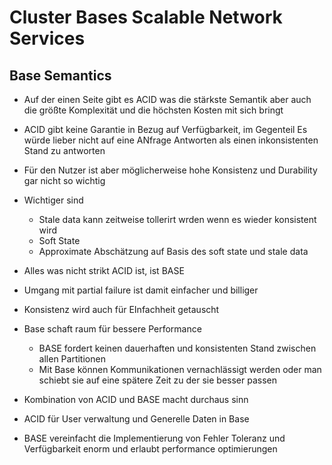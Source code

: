 Cluster Bases Scalable Network Services
=======================================

## Base Semantics
* Auf der einen Seite gibt es ACID was die stärkste Semantik aber auch die
größte Komplexität und die höchsten Kosten mit sich bringt
* ACID gibt keine Garantie in Bezug auf Verfügbarkeit, im Gegenteil
Es würde lieber nicht auf eine ANfrage Antworten als einen inkonsistenten Stand
zu antworten

* Für den Nutzer ist aber möglicherweise hohe Konsistenz und Durability gar 
nicht so wichtig
* Wichtiger sind
	* Stale data kann zeitweise tollerirt wrden wenn es wieder konsistent wird
	* Soft State
	* Approximate Abschätzung auf Basis des soft state und stale data
* Alles was nicht strikt ACID ist, ist BASE
* Umgang mit partial failure ist damit einfacher und billiger
* Konsistenz wird auch für EInfachheit getauscht
* Base schaft raum für bessere Performance 
	* BASE fordert keinen dauerhaften und konsistenten Stand zwischen 
	allen Partitionen
	* Mit Base können Kommunikationen vernachlässigt werden oder man schiebt sie
	auf eine spätere Zeit zu der sie besser passen
* Kombination von ACID und BASE macht durchaus sinn
* ACID für User verwaltung und Generelle Daten in Base
* BASE vereinfacht die Implementierung von Fehler Toleranz und Verfügbarkeit
enorm und erlaubt performance optimierungen
